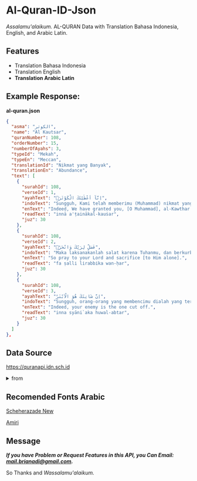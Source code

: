 # Al-Quran-ID-Json
*Assalamu'alaikum.*
AL-QURAN Data with Translation Bahasa Indonesia, English, and Arabic Latin.

## Features
- Translation Bahasa Indonesia
- Translation English
- **Translation Arabic Latin**

## Example Response:
**al-quran.json**
```json
{
  "asma": "الكوثر",
  "name": "Al Kautsar",
  "quranNumber": 108,
  "orderNumber": 15,
  "numberOfAyahs": 3,
  "typeId": "Mekah",
  "typeEn": "Meccan",
  "translationId": "Nikmat yang Banyak",
  "translationEn": "Abundance",
  "text": [
    { 
      "surahId": 108,
      "verseId": 1,
      "ayahText": "اِنَّآ اَعْطَيْنٰكَ الْكَوْثَرَۗ",
      "indoText": "Sungguh, Kami telah memberimu (Muhammad) nikmat yang banyak.",
      "enText": "Indeed, We have granted you, [O Muhammad], al-Kawthar.",
      "readText": "innā a'ṭainākal-kauṡar",
      "juz": 30
    },
    {
      "surahId": 108,
      "verseId": 2,
      "ayahText": "فَصَلِّ لِرَبِّكَ وَانْحَرْۗ",
      "indoText": "Maka laksanakanlah salat karena Tuhanmu, dan berkurbanlah (sebagai ibadah dan mendekatkan diri kepada Allah).",
      "enText": "So pray to your Lord and sacrifice [to Him alone].",
      "readText": "fa ṣalli lirabbika wan-ḥar",
      "juz": 30
    },
    {
      "surahId": 108,
      "verseId": 3,
      "ayahText": "اِنَّ شَانِئَكَ هُوَ الْاَبْتَرُ",
      "indoText": "Sungguh, orang-orang yang membencimu dialah yang terputus (dari rahmat Allah).",
      "enText": "Indeed, your enemy is the one cut off.",
      "readText": "inna syāni`aka huwal-abtar",
      "juz": 30 
    }
  ]
},
```

## Data Source
https://quranapi.idn.sch.id
<details>
<summary>from</summary>
https://alquran.cloud/ (Surah, Ayah, and English Translation)
https://quran.kemenag.go.id/ (Indonesia Translation)
</details>

## Recomended Fonts Arabic
[Scheherazade New](https://fonts.google.com/specimen/Scheherazade+New?query=s&category=Serif&subset=arabic)

[Amiri](https://fonts.google.com/specimen/Amiri?query=s&category=Serif&subset=arabic)

## Message
***If you have Problem or Request Features in this API, you Can Email: [mail.brianadi@gmail.com](mailto:mail.brianadi@gmail.com).***

So Thanks and *Wassalamu'alaikum.*
